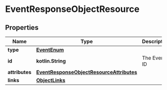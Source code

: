 
# EventResponseObjectResource

## Properties
| Name | Type | Description | Notes |
| ------------ | ------------- | ------------- | ------------- |
| **type** | [**EventEnum**](EventEnum.md) |  |  |
| **id** | **kotlin.String** | The Event ID |  |
| **attributes** | [**EventResponseObjectResourceAttributes**](EventResponseObjectResourceAttributes.md) |  |  |
| **links** | [**ObjectLinks**](ObjectLinks.md) |  |  |



